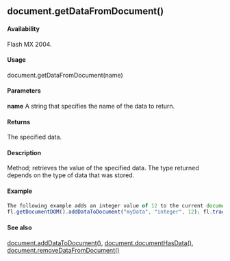## document.getDataFromDocument()

#### Availability

Flash MX 2004.

#### Usage

document.getDataFromDocument(name)

#### Parameters

**name** A string that specifies the name of the data to return.

#### Returns

The specified data.

#### Description

Method; retrieves the value of the specified data. The type returned depends on the type of data that was stored.

#### Example

```javascript
The following example adds an integer value of 12 to the current document and uses this method to display the value in the Output panel:
fl.getDocumentDOM().addDataToDocument("myData", "integer", 12); fl.trace(fl.getDocumentDOM().getDataFromDocument("myData"));

```
#### See also

[document.addDataToDocument()](#!AdobeDocs/developers-animatesdk-docs/test/Document_object/documen1.md), [document.documentHasData()](#!AdobeDocs/developers-animatesdk-docs/test/Document_object/docume53.md), [document.removeDataFromDocument()](#!AdobeDocs/developers-animatesdk-docs/test/Document_object/docum250.md)

